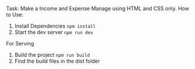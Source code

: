 Task: Make a Income and Expense Manage using HTML and CSS only.
How to Use:
1. Install Dependencies
`npm install`
2. Start the dev server
`npm run dev`

For Serving
1. Build the project
`npm run build`
2. Find the build files in the dist folder